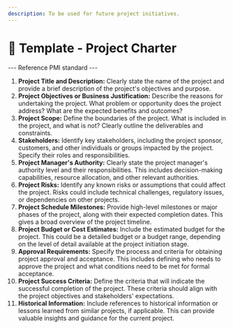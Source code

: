 ```yaml
---
description: To be used for future project initiatives.
---
```


# 📃 Template - Project Charter

\--- Reference PMI standard ---

1. **Project Title and Description:** Clearly state the name of the project and provide a brief description of the project's objectives and purpose.
2. **Project Objectives or Business Justification:** Describe the reasons for undertaking the project. What problem or opportunity does the project address? What are the expected benefits and outcomes?
3. **Project Scope:** Define the boundaries of the project. What is included in the project, and what is not? Clearly outline the deliverables and constraints.
4. **Stakeholders:** Identify key stakeholders, including the project sponsor, customers, and other individuals or groups impacted by the project. Specify their roles and responsibilities.
5. **Project Manager's Authority:** Clearly state the project manager's authority level and their responsibilities. This includes decision-making capabilities, resource allocation, and other relevant authorities.
6. **Project Risks:** Identify any known risks or assumptions that could affect the project. Risks could include technical challenges, regulatory issues, or dependencies on other projects.
7. **Project Schedule Milestones:** Provide high-level milestones or major phases of the project, along with their expected completion dates. This gives a broad overview of the project timeline.
8. **Project Budget or Cost Estimates:** Include the estimated budget for the project. This could be a detailed budget or a budget range, depending on the level of detail available at the project initiation stage.
9. **Approval Requirements:** Specify the process and criteria for obtaining project approval and acceptance. This includes defining who needs to approve the project and what conditions need to be met for formal acceptance.
10. **Project Success Criteria:** Define the criteria that will indicate the successful completion of the project. These criteria should align with the project objectives and stakeholders' expectations.
11. **Historical Information:** Include references to historical information or lessons learned from similar projects, if applicable. This can provide valuable insights and guidance for the current project.
